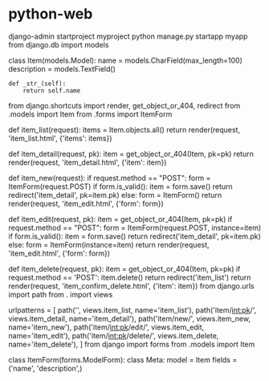 # python-web
django-admin startproject myproject
python manage.py startapp myapp
from django.db import models

class Item(models.Model):
    name = models.CharField(max_length=100)
    description = models.TextField()

    def _str_(self):
        return self.name
from django.shortcuts import render, get_object_or_404, redirect
from .models import Item
from .forms import ItemForm

def item_list(request):
    items = Item.objects.all()
    return render(request, 'item_list.html', {'items': items})

def item_detail(request, pk):
    item = get_object_or_404(Item, pk=pk)
    return render(request, 'item_detail.html', {'item': item})

def item_new(request):
    if request.method == "POST":
        form = ItemForm(request.POST)
        if form.is_valid():
            item = form.save()
            return redirect('item_detail', pk=item.pk)
    else:
        form = ItemForm()
    return render(request, 'item_edit.html', {'form': form})

def item_edit(request, pk):
    item = get_object_or_404(Item, pk=pk)
    if request.method == "POST":
        form = ItemForm(request.POST, instance=item)
        if form.is_valid():
            item = form.save()
            return redirect('item_detail', pk=item.pk)
    else:
        form = ItemForm(instance=item)
    return render(request, 'item_edit.html', {'form': form})

def item_delete(request, pk):
    item = get_object_or_404(Item, pk=pk)
    if request.method == 'POST':
        item.delete()
        return redirect('item_list')
    return render(request, 'item_confirm_delete.html', {'item': item})
from django.urls import path
from . import views

urlpatterns = [
    path('', views.item_list, name='item_list'),
    path('item/<int:pk>/', views.item_detail, name='item_detail'),
    path('item/new/', views.item_new, name='item_new'),
    path('item/<int:pk>/edit/', views.item_edit, name='item_edit'),
    path('item/<int:pk>/delete/', views.item_delete, name='item_delete'),
]
from django import forms
from .models import Item

class ItemForm(forms.ModelForm):
    class Meta:
        model = Item
        fields = ('name', 'description',)
